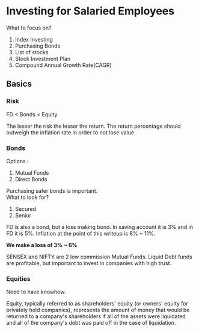 # Investing for Salaried Employees

What to focus on?

1. Index Investing
2. Purchasing Bonds
3. List of stocks
4. Stock Investment Plan
5. Compound Annual Growth Rate(CAGR)

## Basics

### Risk

FD < Bonds < Equity

The lesser the risk the lesser the return.
The return percentage should outweigh the inflation 
rate in order to not lose value.

### Bonds

Options :

1. Mutual Funds
2. Direct Bonds

Purchasing safer bonds is important.  
What to look for?

1. Secured
2. Senior

FD is also a bond, but a loss making bond.
In saving account it is 3% and in FD it is 5%.
Inflation at the point of this writeup is 8% ~ 11%.

**We make a loss of 3% ~ 6%**

SENSEX and NIFTY are 2 low commission Mutual Funds.
Liquid Debt funds are profitable, but important to invest in companies with high trust.

### Equities

Need to have knowhow.

Equity, typically referred to as shareholders' equity (or owners' equity for privately held companies), represents the amount of money that would be returned to a company's shareholders if all of the assets were liquidated and all of the company's debt was paid off in the case of liquidation.

